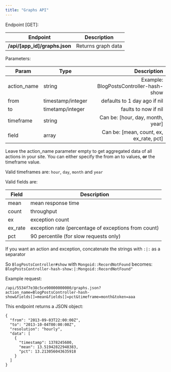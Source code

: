 ```yaml
---
title: "Graphs API"
---
```


Endpoint [GET]:

| Endpoint | Description|
| ------ | ------ |
| **/api/[app_id]/graphs.json** | Returns graph data |

Parameters:

| Param | Type | Description  |
| ------ | ------ | -----: |
|  action_name  |  string  |   Example: BlogPostsController-hash-show  |
|  from  |  timestamp/integer  |  defaults to 1 day ago if nil  |
|  to  |  timetamp/integer  |   faults to now if nil  |
|  timeframe  |  string  |   Can be: [hour, day, month, year]  |
|  field  |  array  |   Can be: [mean, count, ex, ex_rate, pct]  |

Leave the action_name parameter empty to get aggregated data of all actions in your site.
You can either specify the from an to values, __or__ the timeframe value.

Valid timeframes are: `hour`, `day`, `month` and `year`

Valid fields are:

| Field | Description|
| ------ | ------ |
| mean | mean response time |
| count | throughput |
| ex | exception count |
| ex_rate | exception rate (percentage of exceptions from count) |
| pct | 90 percentile (for slow requests only) |

If you want an action and exception, concatenate the strings with `:|:` as a separator

So `BlogPostsController#show` with `Mongoid::RecordNotFound` becomes:
`BlogPostsController-hash-show:|:Mongoid::RecordNotFound"`


Example request:

```
/api/5534f7e38c5ce90000000000/graphs.json?action_name=BlogPostsController-hash-show&fields[]=mean&fields[]=pct&timeframe=month&token=aaa
```

This endpoint returns a JSON object:

```
{
  "from": "2013-09-03T22:00:00Z",
  "to": "2013-10-04T00:00:00Z",
  "resolution": "hourly",
  "data": [
    {
      "timestamp": 1378245600,
      "mean": 13.51942822948383,
      "pct": 13.213056043635918
    }
  ]
}
```
